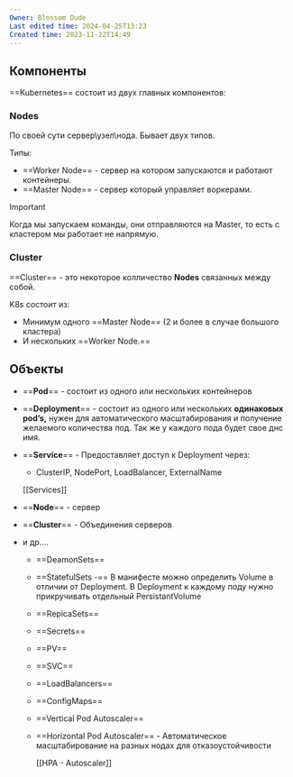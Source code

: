 ```yaml
---
Owner: Blossom Dude
Last edited time: 2024-04-25T13:23
Created time: 2023-11-22T14:49
---
```



## Компоненты

==Kubernetes== состоит из двух главных компонентов:

### Nodes

По своей сути сервер\узел\нода. Бывает двух типов.  
  
Типы:  

- ==Worker Node== - сервер на котором запускаются и работают контейнеры.
- ==Master Node== - сервер который управляет воркерами.  
      
    

> [!important]  
> Когда мы запускаем команды, они отправляются на Master, то есть с кластером мы работает не напрямую.  

### Cluster

==Cluster== - это некоторое колличество **Nodes** связанных между собой.

K8s состоит из:

- Минимум одного ==Master Node== (2 и более в случае большого кластера)
- И нескольких ==Worker Node.==

  

## Объекты

- ==**Pod**== - состоит из одного или нескольких контейнеров
- ==**Deployment**== - состоит из одного или нескольких **одинаковых pod’s,** нужен для автоматического масштабирования и получение желаемого количества под. Так же у каждого пода будет свое днс имя.
- ==**Service**== - Предоставляет доступ к Deployment через:
    
    - ClusterIP, NodePort, LoadBalancer, ExternalName
    
    [[Services]]
    
- ==**Node**== - сервер
- ==**Cluster**== - Объединения серверов
- и др….
    
    - ==DeamonSets==
    - ==StatefulSets -== В манифесте можно определить Volume в отличии от Deployment. В Deployment к каждому поду нужно прикручивать отдельный PersistantVolume
    - ==RepicaSets==
    - ==Secrets==
    - ==PV==
    - ==SVC==
    - ==LoadBalancers==
    - ==ConfigMaps==
    - ==Vertical Pod Autoscaler==
    - ==Horizontal Pod Autoscaler== - Автоматическое масштабирование на разных нодах для отказоустойчивости
        
        [[HPA - Autoscaler]]